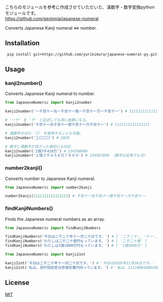 こちらのモジュールを参考に作成させていただいた、漢数字・数字変換pythonモジュールです。  
https://github.com/geolonia/japanese-numeral 

Converts Japanese Kanji numeral <=> number.

## Installation

```bash
 pip install git+https://github.com/yurikimura/japanese-numeral-py.git
```

## Usage

### kanji2number()

Converts Japanese Kanji numeral to number.

```python
from JapaneseNumeric import kanji2number

kanji2number('一千百十一兆一千百十一億一千百十一万一千百十一') # 1111111111111111

# '一千' を '千' と記述しても同じ結果になる。
kanji2number('千百十一兆千百十一億千百十一万千百十一') # 1111111111111111

# 漢数字のゼロ '〇' を使用することも可能。
kanji2number('二〇二〇') # 2020

# 数字と漢数字が混ざった表記にも対応
kanji2number('2億3千430万') # 234300000
kanji2number('２億３千４５６万７８９０') # 234567890 （数字は全角でも可）
```

### number2kanji()

Converts number to Japanese Kanji numeral.

```python
from JapaneseNumeric import number2kanji

number2kanji(1111111111111111) # 千百十一兆千百十一億千百十一万千百十一
```

### findKanjiNumbers()

Finds the Japanese numeral numbers as an array.

```python
from JapaneseNumeric import findKanjiNumbers

findKanjiNumbers('今日は二千二十年十一月二十日です。') # [ '二千二十', '十一', '二十' ]
findKanjiNumbers('わたしは二千二十億円もっています。') # [ '二千二十億' ]
findKanjiNumbers('わたしは1億2000万円もっています。') # [ '1億2000万' ]
```

```python
from JapaneseNumeric import kanji2int

kanji2int('今日は二千二十年十一月二十日です。') # '今日は2020年11月20日です。'
kanji2int('私は、壱阡陌拾壱兆壱億壱萬円持っています。') # '私は、1111000100010000円持っています。'
```

## License

[MIT](LICENSE)
